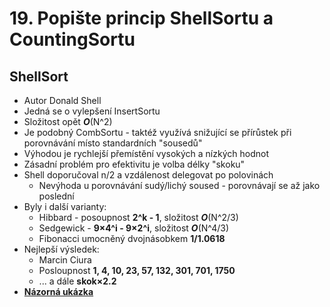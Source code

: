 # 19. Popište princip ShellSortu a CountingSortu

## ShellSort

- Autor Donald Shell
- Jedná se o vylepšení InsertSortu
- Složitost opět **_O_**(N^2)
- Je podobný CombSortu - taktéž využívá snižující se přírůstek při porovnávání místo standardních "sousedů"
- Výhodou je rychlejší přemístění vysokých a nízkých hodnot
- Zásadní problém pro efektivitu je volba délky "skoku"
- Shell doporučoval n/2 a vzdálenost delegovat po polovinách
  - Nevýhoda u porovnávání sudý/lichý soused - porovnávají se až jako poslední
- Byly i další varianty:
  - Hibbard - posoupnost **2^k - 1**, složitost **_O_**(N^2/3)
  - Sedgewick - **9×4^i - 9×2^i**, složitost **_O_**(N^4/3)
  - Fibonacci umocněný dvojnásobkem **1/1.0618**
- Nejlepší výsledek:
  - Marcin Ciura
  - Posloupnost **1, 4, 10, 23, 57, 132, 301, 701, 1750**
  - ... a dále **skok×2.2**
- **[Názorná ukázka](https://www.algoritmy.net/article/154/Shell-sort)**
